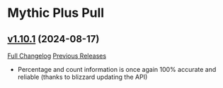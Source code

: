 # Mythic Plus Pull

## [v1.10.1](https://github.com/NumyAddon/MythicPlusPullReEstimated/tree/v1.10.1) (2024-08-17)
[Full Changelog](https://github.com/NumyAddon/MythicPlusPullReEstimated/compare/v1.10.0...v1.10.1) [Previous Releases](https://github.com/NumyAddon/MythicPlusPullReEstimated/releases)

- Percentage and count information is once again 100% accurate and reliable (thanks to blizzard updating the API)  

